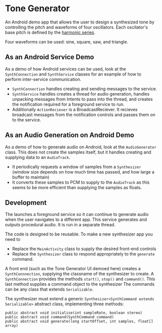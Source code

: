 # Tone Generator 

An Android demo app that allows the user to design a synthesized tone by controlling the pitch and waveforms of four oscillators. Each oscilator's base pitch is defined by the [harmonic series](https://en.wikipedia.org/wiki/Harmonic_series_(music)).

Four waveforms can be used: sine, square, saw, and triangle.

## As an Android Service Demo

As a demo of how Android services can be used, look at the `SynthConnection` and `SynthService` classes for an example of how to perform inter-service communication.

* `SynthConnection` handles creating and sending messages to the service.
* `SynthService` handles creates a thread for audio generation, handles unpacking messages from Intents to pass into the thread, and creates the notification required for a foreground service to run.
* Additionally `ActionReciever` is a BroadcastReciever. It recieves broadcast messages from the notification controls and passes them on to the service.

## As an Audio Generation on Android Demo

As a demo of how to generate audio on Android, look at the `AudioGenerator` class. This does not create the samples itself, but it handles creating and supplying data to an `AudioTrack`.

* It periodically requests a window of samples from a `Synthesizer` (window size depends on how much time has passed, and how large a buffer to maintain)
* It converts these samples to PCM to supply to the `AudioTrack` as this seems to be more efficient than supplying the samples as floats.

## Development

The launches a foreground service so it can continue to generate audio when the user navigates to a different app. This service generates and outputs procedural audio. It is run in a separate thread.

The code is designed to be reusable. To make a new synthesizer app you need to
* Replace the `MainActivity` class to supply the desired front-end controls
* Replace the `Synthesizer` class to respond appropriately to the `generate` command. 


A front end (such as the Tone Generator UI demoed here) creates a `SynthConnnection`, supplying the classname of the synthesizer to create. A `SynthConnection` provides the methods `start()`, `stop()` and `command()`. This last method supplies a command object to the synthesizer The commands can be any class that extends `Serializable`.

The synthesizer must extend a generic `Synthesizer<SynthCommand extends Serializable>` abstract class, implementing three methods:

    public abstract void initialise(int sampleRate, boolean stereo)
    public abstract void command(SynthCommand command)
    public abstract void generate(long startOffset, int samples, float[] array)

